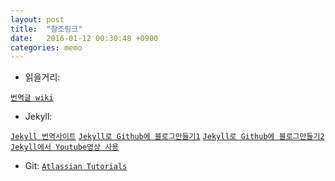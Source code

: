 ```yaml
---
layout: post
title:  "참조링크"
date:   2016-01-12 00:30:48 +0900
categories: memo
---
```

- 읽을거리:

[`번역글 wiki`](https://github.com/nolboo/nolboo.github.io/wiki)


- Jekyll:

[`Jekyll 번역사이트`](http://jekyllrb-ko.github.io)
[`Jekyll로 Github에 블로그만들기1`](https://nolboo.github.io/blog/2013/10/15/free-blog-with-github-jekyll/)
[`Jekyll로 Github에 블로그만들기2`](http://halryang.net/Start-Blogging-With-Jekyll/)
[`Jekyll에서 Youtube영상 사용`](http://halryang.net/embed-youtube-responsively/)


- Git:
[`Atlassian Tutorials`](https://www.atlassian.com/git/tutorials)




